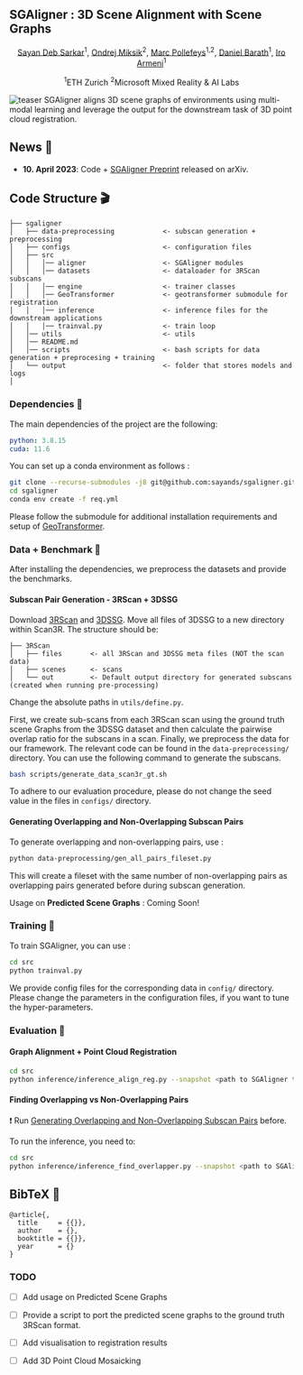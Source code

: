 ## SGAligner : 3D Scene Alignment with Scene Graphs
<div align='center'>

<a href="https://sayands.github.io/">Sayan Deb Sarkar</a><sup>1</sup>, <a href="https://miksik.co.uk/">Ondrej Miksik</a><sup>2</sup>, <a href="https://people.inf.ethz.ch/marc.pollefeys/">Marc Pollefeys</a><sup>1,2</sup>, <a href="https://www.linkedin.com/in/d%C3%A1niel-bar%C3%A1th-3a489092/">Daniel Barath</a><sup>1</sup>, <a href="https://ir0.github.io/">Iro Armeni</a><sup>1</sup>

<sup>1</sup>ETH Zurich <sup>2</sup>Microsoft Mixed Reality & AI Labs

</div>

![teaser](https://sayands.github.io/sgaligner/static/images/teaser.png)
SGAligner aligns 3D scene graphs of environments using multi-modal learning and leverage the output for the downstream task of 3D point cloud registration.

## News :newspaper:

* **10. April 2023**: Code + [SGAligner Preprint]() released on arXiv.

## Code Structure :clapper:

```
├── sgaligner
│   ├── data-preprocessing            <- subscan generation + preprocessing
│   ├── configs                       <- configuration files
│   ├── src
│   │   │── aligner                   <- SGAligner modules
│   │   │── datasets                  <- dataloader for 3RScan subscans
│   │   │── engine                    <- trainer classes
│   │   │── GeoTransformer            <- geotransformer submodule for registration
│   │   │── inference                 <- inference files for the downstream applications
│   │   │── trainval.py               <- train loop
│   │── utils                         <- utils
│   │── README.md                    
│   │── scripts                       <- bash scripts for data generation + preprocesing + training
│   └── output                        <- folder that stores models and logs
│
```

### Dependencies :memo:

The main dependencies of the project are the following:
```yaml
python: 3.8.15
cuda: 11.6
```
You can set up a conda environment as follows :
```bash
git clone --recurse-submodules -j8 git@github.com:sayands/sgaligner.git
cd sgaligner
conda env create -f req.yml
```

Please follow the submodule for additional installation requirements and setup of [GeoTransformer](https://github.com/sayands/GeoTransformer).

### Data + Benchmark :hammer:
After installing the dependencies, we preprocess the datasets and provide the benchmarks. 

#### Subscan Pair Generation - 3RScan + 3DSSG
Download [3RScan](https://github.com/WaldJohannaU/3RScan) and [3DSSG](https://3dssg.github.io/). Move all files of 3DSSG to a new directory within Scan3R. The structure should be:

```
├── 3RScan
│   ├── files       <- all 3RScan and 3DSSG meta files (NOT the scan data)  
│   ├── scenes      <- scans
│   └── out         <- Default output directory for generated subscans (created when running pre-processing)
```

Change the absolute paths in ``utils/define.py``.

First, we create sub-scans from each 3RScan scan using the ground truth scene Graphs from the 3DSSG dataset and then calculate the pairwise overlap ratio for the subscans in a scan. Finally, we preprocess the data for our framework. The relevant code can be found in the ``data-preprocessing/`` directory. You can use the following command to generate the subscans.

```bash
bash scripts/generate_data_scan3r_gt.sh
```
To adhere to our evaluation procedure, please do not change the seed value in the files in ``configs/`` directory. 

#### Generating Overlapping and Non-Overlapping Subscan Pairs
To generate overlapping and non-overlapping pairs, use : 

```bash
python data-preprocessing/gen_all_pairs_fileset.py
```
This will create a fileset with the same number of non-overlapping pairs as overlapping pairs generated before during subscan generation.

Usage on **Predicted Scene Graphs** : Coming Soon! 

### Training :bullettrain_side:
To train SGAligner, you can use :

```bash
cd src
python trainval.py
```
We provide config files for the corresponding data in ``config/`` directory. Please change the parameters in the configuration files, if you want to tune the hyper-parameters.

### Evaluation :vertical_traffic_light:
#### Graph Alignment + Point Cloud Registration

```bash
cd src
python inference/inference_align_reg.py --snapshot <path to SGAligner trained model> --reg_snapshot <path to GeoTransformer model trained on 3DMatch>
```

#### Finding Overlapping vs Non-Overlapping Pairs
:heavy_exclamation_mark: Run [Generating Overlapping and Non-Overlapping Subscan Pairs](#Generating-Overlapping-and-Non-Overlapping-Subscan-Pairs) before.

To run the inference, you need to:

```bash
cd src
python inference/inference_find_overlapper.py --snapshot <path to SGAligner trained model> --reg_snapshot <path to GeoTransformer model trained on 3DMatch>
```

## BibTeX :pray:
```
@article{,
  title     = {{}},
  author    = {},
  booktitle = {{}},
  year      = {}
}
```

### TODO
- [ ] Add usage on Predicted Scene Graphs
- [ ] Provide a script to port the predicted scene graphs to the ground truth 3RScan format.
- [ ] Add visualisation to registration results
- [ ] Add 3D Point Cloud Mosaicking


[//]: <> (We also show results on sub-scans generated using predicted scene graphs, please refer to the 3DSSG repository for the graph prediction process.)

